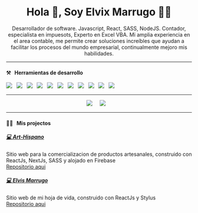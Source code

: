 <h1 align='center'>Hola 👋, Soy Elvix Marrugo 🧑‍💻</h1>

<p align='center'>
  Desarrollador de software. Javascript, React, SASS, NodeJS. Contador, especialista en impuesots, Experto en Excel VBA. Mi amplia experiencia en el area contable, me permite crear soluciones increíbles que ayudan a facilitar los procesos del mundo empresarial, continualmente mejoro mis habilidades.
</p>

<hr>

<h4>⚒&nbsp;&nbsp;&nbsp;Herramientas de desarrollo</h4>
<p >
  <img src="https://img.shields.io/badge/html5%20-%23e34f26.svg?&style=for-the-badge&logo=html5&logoColor=white" />&nbsp;&nbsp;
  <img src="https://img.shields.io/badge/css3%20-%231572B6.svg?&style=for-the-badge&logo=css3&logoColor=white" />&nbsp;&nbsp;
  <img src="https://img.shields.io/badge/javascript%20-%23F7DF1E.svg?&style=for-the-badge&logo=javascript&logoColor=white" />&nbsp;&nbsp;
  <img src="https://img.shields.io/badge/react%20-%2361DAFB.svg?&style=for-the-badge&logo=react&logoColor=white" />&nbsp;&nbsp;
  <img src="https://img.shields.io/badge/redux%20-%23764ABC.svg?&style=for-the-badge&logo=redux&logoColor=white" />&nbsp;&nbsp;
  <img src="https://img.shields.io/badge/sass%20-%23cc6699.svg?&style=for-the-badge&logo=sass&logoColor=white" />&nbsp;&nbsp;    
  <img src="https://img.shields.io/badge/git%20-%23F05133.svg?&style=for-the-badge&logo=git&logoColor=white" />&nbsp;&nbsp;  
  <img src="https://img.shields.io/badge/linux%20-%23000.svg?&style=for-the-badge&logo=linux&logoColor=white" />&nbsp;&nbsp;
  <img src="https://img.shields.io/badge/firebase%20-%23FFCB2D.svg?&style=for-the-badge&logo=firebase&logoColor=white" />&nbsp;&nbsp;
  <img src="https://img.shields.io/badge/github%20-%23000.svg?&style=for-the-badge&logo=github&logoColor=white" />&nbsp;&nbsp;
  <img src="https://img.shields.io/badge/mongodb%20-%2358aa50.svg?&style=for-the-badge&logo=mongodb&logoColor=white" />&nbsp;&nbsp;    
</p>

<hr>

<p align='center'>
  <a href="https://twitter.com/mrelvix"><img src="https://img.shields.io/badge/twitter-%231DA1F2.svg?&style=for-the-badge&logo=twitter&logoColor=white" /></a>&nbsp;&nbsp;&nbsp;&nbsp;
  <a href="https://www.linkedin.com/in/elvismarrugo"><img src="https://img.shields.io/badge/linkedin-%230077B5.svg?&style=for-the-badge&logo=linkedin&logoColor=white" /></a>&nbsp;&nbsp;&nbsp;&nbsp;  
</p>

<hr>

<h4>👨‍💻&nbsp;&nbsp;&nbsp;Mis projectos</h4>

<h5><a href="https://art-hispano.web.app/">💻 Art-Hispano</a></h5>
<p>Sitio web para la comercializacion de productos artesanales, construido con ReactJs, NextJs, SASS y alojado en Firebase<br>
<a href="https://github.com/elvismarrugo/art-hispano">Repositorio aqui</a></p>

<h5><a href="https://www.elvismarrugo.com/">💻 Elvis Marrugo</a></h5>
<p>Sitio web de mi hoja de vida, construido con ReactJs y Stylus<br>
<a href="https://github.com/elvismarrugo/my-cv">Repositorio aqui</a></p>

